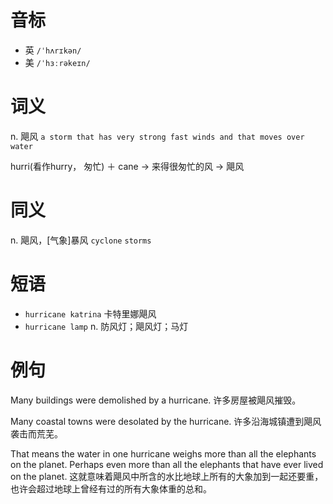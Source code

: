 # 音标

- 英 `/ˈhʌrɪkən/`
- 美 `/ˈhɜːrəkeɪn/`

# 词义

n. 飓风
`a storm that has very strong fast winds and that moves over water`



hurri(看作hurry， 匆忙) ＋ cane → 来得很匆忙的风 → 飓风

# 同义

n. 飓风，[气象]暴风
`cyclone` `storms`

# 短语

- `hurricane katrina` 卡特里娜飓风
- `hurricane lamp` n. 防风灯；飓风灯；马灯

# 例句

Many buildings were demolished by a hurricane.
许多房屋被飓风摧毁。

Many coastal towns were desolated by the hurricane.
许多沿海城镇遭到飓风袭击而荒芜。

That means the water in one hurricane weighs more than all the elephants on the planet. Perhaps even more than all the elephants that have ever lived on the planet.
这就意味着飓风中所含的水比地球上所有的大象加到一起还要重，也许会超过地球上曾经有过的所有大象体重的总和。


